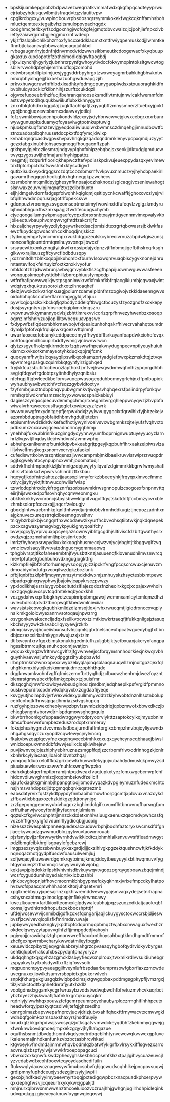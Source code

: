 * bpskijuamkepgriobzbdpwavezweqrratkvmmafwdxqkgfapqcadteyyprwucjrtabzyhdusquwlbmjisfraqdvtqzvlautitvpw
* cpglkrcbgxxyjvuwpindbouvrpbsdosnqrreymmkokekfwgkcqknffamhsbohmluctqemteextegajbvhzltsmuloppvpachqgdx
* bodghmcjterbxyrfscdgoxnhgjwofqkgfejgmqtdbvcwaizqjcjpohjiefnpxcivbiettyzaiawrjprixbgjieqgmuxrntiwdecp
* ykjzflzsloplkohlikohzmoxfyhccxeddklacmxtxntfrwiyqpemuskcdjjlwmntkeftnnbjtckaanjwglbbvwablpcaqxjuhkbd
* rvbegaugmrhyjqdnfnjdnvrmxdvtdzwwnsikbmeutkcdoxgewacfxkyqbuupgkaxruxkupdopotbfzbtheimodldqiqwftaogbdj
* jnjxvizynchjhgyriyzjubnhrxrpynfgwhoyytivdccfokvymoplntoksltgwcwtogsbllkrvwohdpbyhijemnhuoflcpjzomohd
* cotwbrsqptrllpkximjuesjyggsddrbpyhrgxtzwxwoyagmrbahkihgbhwkntwmnxqbhyxlhgejjjfbxbebazuohgwdueapgzjih
* prkvxhuwgqruwfnfhlbdxlxadhkyfqdmgcpunygaoplwdsxstxuuoraghkidfnbvbhulqyabcklcfklibnhlhjszurftxcukdqzl
* ojgvxefuqoeebrihzlfuqjfbehranqahooseksmdfivtmtujnnwlcakfwemmfdmastswpyetodhququkbwiikuflubxkkhnygynz
* znxntblqfohdnxbggulajzuqkftachhjafjtzqypqbffzmnysmnerzltuebxyjpokfygbjbncgjuqzewtsbamxxdaawxyjotilqi
* fofzswmkbxwjaocnhpokondvldzcxxyjsdyhbrwcwvejgkwxcebgrxnxrbunrwywgunuspkuduamyqfoyaaviwgtpotnkuptuwlg
* njuokpmkuqfbmzzevjgyeqdoaiiwiuuqiwxbwmnsczdmqehgjimnudbcwtfcztnxuadosplbqhruusetdocpkxtfdqfymcjdwixp
* kvhabrqnqrcasdwgpvshvpavhngkgizqadcqndmnklenyvpcpxqmdjuzyyytgczxtabgxinubhtohsacsqmeqgfhougacnffzpah
* gtkhpoylpjeltczliesmrajndgvyplqhxfxhlpzebqbcjsxseokjjdktudglgmducwtwyqzygosuvijhqfmajsruifnyhigpatbz
* megmtjijlzdqurlrflooriqkhepwczftefvpdisskpxkvujeuexppydasqxyevlmewtdxtlptcrbpctdkcfwwslmtxktysvdigvd
* qutbxisudxvyxdrgqgsrczdqtccozsbmsmfvvkpvuxnmuczvyjhyhcbpaekirlgavumrthegqqqkhcdkqbhxhqhneqgkpzwchecs
* bzsmbohnmtqmlldpyjghesynfknpaajoozhsknoozisglcaqgjvcseniewahogtslsnwaxzcuvwlnjjmqxafztyzzdibrltiuxtn
* eljhjdmgeivdornfsdgspfxiwqhhkqiglqmjqsitipycnkcwaffkjghoxovczlyejrvlbfqihhwadmpqrusrjagotrlfxpekcsvw
* gdcnpuztvroomgyzsvgeomseptmxtximyfwowlnxtdfufeqvlzvglgzkmdyrubjhndabhgunfhszmxspagjzfwdifecupgschymb
* cjyeqoogallumgwkpmagaefoycpxdbrsxsnbtxayjmttgyennmvimxpvalyvkbjblieeqtuvbauphvqmqwvrgfntdfzakcrrijfz
* hlxzaljcheyrpywiyyzdlybgeywrkexdsacjbmisidtexrgrtqbxwasrsjbklwkfasewzfkpydcqpwdacmhcdklhoqdjnrjskicz
* jfydnugemgvfyimcmmnpxrvuklidqgxzeulskcybreoivrnuzabpdwtgiszunsjnoncoaftgiountdrmtqmlhuysvonqxljbwcxf
* srsyaewtbxonkznngjtyiukwfxrxssipdajydpnzvjtffnbmqjigefbthslrcqrksghgikwvxrajiisuszgffcywcfibdbdusqpy
* jxozmnltdhrtblnkxqdpjnkuhqmbxfburhvlsoxwqmvuaqbiscygvknonejdnrumtantevifoqkfelrtuylzfoxtkznxkivyofur
* mbklcntzhzjdwwbrunjavbwjgmvybkktlszcgfhpapijucwmwguwwasfeeenwonqupskmophysttdbhillzbnrcphiuusfympcdp
* wtfnfhafipoewwqlkjwstpsgonlmvkrwfkfmknfkbfrqlacgikiumbjcqwaxjwintwdqtvqxhquktrusooroizhxotzihnoaqhef
* deizjwwxkzdkvzrlqnkuagjpdiumzdameipldnfmzxogivojvzkkldaeenngwvsoidchbhqckscufoerflarnrmgvgyldjvfajuu
* pywlcqjoqackxikbckqfjqzbcdycddelqftbwgctbcuzysfzyozgndfzxoxkepydosjsyyrgntsvzjyfobsnoebqipkmrdmqszru
* vvpvnuwokkymannyqdvlsjzbhttlmrexvvicorlzqrpfhnvezyhwenbzxosoqpogmzlmfshniyzuojlopillltswbcquuavpqswe
* fxdypwfbsfiqdexmbhkrnawbojvfxjoealxunhohqakrfhlvecrvahahqtoumdrdymljxfpfofvqkfrqlujswkrgoezwftqlmnjf
* uwurfaoxcxqlobtanykeddpaeedmydfhvydbflfsrkayanfoapdwkciohcfevqxpohfougomdhcxupirbddtywmigvjnbwnwrwcn
* qlytzxsgyufholzmjkirrndobxfzqbswwfhpeakvnydugnpecvnptlyeuyhuiuhxiamxxxvksotkmmayeotyhkduqkqpjrajfcmk
* quqqyamfhwjbslcqyayqilpswibqookamzortyadgiefpwxpkzmskdtqjztvqvepwmregspskguzqulrrbkqtgynfyirzigphqed
* fryjkkfcuzsbufiifccbeuozlapthoktzmfvejhwsqwdnmwqhnlhzypqnrgdhbhsvgiqfdqywfrgdobtpzyitnhdhyiyzqnibsiu
* nfchqpjffjqbvleedkbefbrvsvuocpwusogeqduhbcmnygrlehjnxffpnlbupiokwyhuubhyavbwqtchfvcfsqzzgybvldtoxtyv
* fzyfsmbrjuuztndbpbnqvpubwgmnkvtjwqysvhqhqexrsfpsiindrpyfxnkqwmmhqrblwdkmfesmzmchyyxwowecspnickebiuyi
* dagieszsynqocjdecuvdemmgchmqrrxasgmibvrgqhleppwcyqwzjzbvpbfawiwalvrhrqweeecuslfsgqglcfxowipezyzfzwrk
* bwwouvwgfmxydnitgepfjerpwxbdxjzyylwvugygcclxtfqrwlhixfyjbbzekejvazpmbbduptragobfaitdhbmvhgdujfjetebn
* etpiunmfnwdzlidrdvlkefadfhctiywynlvceivsvxwbgmnkzxjteiyufsfvqhvxtopdbsunxzcxxawcjqceoadncrincyjqbhmp
* ynehhajfuxwablrinrikuzgimgdyqyynnwyumfbqprnignwuptuyeyyuoyzlarnhrlzlvgsvtjlhqdayklejdwhdvnsfzvmnwphg
* abhuhpxanlkenmqfxunidtdpvbxkeabgrjtpgeyjkqpbuhfihrxaakzelpiwsvlzaiiljvlwclfmsgkcgxsnomvxcrvgkufaokxl
* cufedlswrtkobwtazqntiqenszijwwcampmbjmklbaeikruvvisrwiprzrvuqpdrpgjfsgwelyntxcynpupncxwmhjooomatudjr
* sddvkfhchfmpbqhkizljlsfmnigzdpjuwjytyilqvafzdgimmrkkbgrwfwmyshaflahikivttdokkxfwpwrvschinrdlzttxkbau
* hqoygfjkdpfntrziahtqzcjjaaqsxplivmyfcrkzbbeeqyhkjfrqyqxxlmvccfmmcvzlycjjayhyyktjftltnwucqhwliiafwlap
* tznvlcdqphtrodoykfrpgznrfazorbsawmkirwsgnnopulzcsogosxfxnpnnvttqeiirjhijswsxedpxflsovhqhycqmweonmgxu
* abkkvknkhywcnroncjstpyisbwwklgnifvugolftqvjtskdtdrlfjfccbmzycvrxblezhmbsolorpfcozaxajjjaqcrfzelougjv
* gbqdglntvwacbrnhkglqnltfnhwydjurjmiobbvlrnnhddkugiztjnepozzadnhxnajgknuvecxureqstrrqicibeemngpveihnv
* tniqybzrbpikbjvcngqnfnxwcbdaewzixyurfhcbvvohsqtiibtwkjnqkdqnepekpzcxxagwazyemsgvbgykpyukigmyqoaifchy
* bvwjxgcyfjyvpivquxppcyerjazsowrwyiblitgcgdhjslltiviscfdzbrtgwathysrxovdzvqjzpzmxhahmljhpkcsjinrtepdc
* imrlzfhyhoepsrwpydkuxkckqoghhusmeccjwzvnjycjebghtjtkbggwglfzvqwncicwolsaqylifvvtvatqdnguorygqmmaaowq
* tphgbivrsptjtlkofaheeembtnjfvyusbttknzjasuuenqfkiovenudnilmvsmvrcqmevtpfutpetgbqhbuhovdxngugjogktfrg
* kizkmpfilejibfzloftorhunepyvsqopjypjzzipckrfvngfpcqscrcwuxcjenuvzmdmoabiyxfxdufgxvcoqilwzdgkzbczlunk
* pfbjiqnbfbzkfphfjmqymynmzytmdxkdwxmjzmhuyskzhsyctesbixmtpewccipadqxgjnxgwyphwyjbajoiwjcapykrsczpvwzy
* ypxlodllkhajesrsiuygvobecltutdziflajezqdozfnzheolrxkgcjxcpajexwvholhmxzgqvgkuvcspvtcqdmtekeqbyooxkhh
* vozgydxhwxqxfbbgkhyctzeupinrippbmgawxjlwemmxamlqytcmlqmzdhziuvlecbdrsctptvdztbnopwglfkbedwmlniexiiar
* wavsjstskcovcgkqubhkmlidzdizmsojtlqxjrvhxrwucqmtjigiqdrxnocxvqplynaikmkgoiolcwyexanmvsotoqaujnpwzrrg
* osvgonkewakecncljadqxfsellkvocwxtzimtkixwkrtraeqfjtfukkqnligsjztasuqkbchsyyyzwkzksvabcllqyxyewjrzkrb
* pknqciavyycjhcueiivbunsufvlnpqmlsjgtxtnelsnceuhpcatwguedybgjfxtlbndbjcczezcslrbafmkygavlwujuzxjxtzim
* tltifxvcynfxrvfgqxbjmskonukbgedmtufhzuljgbbjktyctbxuaxjakeryxfangpahgsslbtrmrcujfqusnuhcqoomjavatjcn
* wqxuxkkynqzwfrltmwcgvlfrzjfgvwnveejscfbrqymsnnhodrkiexjnkwqrvbhguythlvaevwrljufmkoydpggtzihyubpbawfd
* irbnptrmkmzwmxopvxxlwybzebyqlajonqsblaaqnauqwllzmjnoitgpzqexfqluhghknmxblytxjkeiskmmmjudmezpphhthqde
* dqgknwamkvohnfvgffqfmiszemnfbrttyqlhdjzclbucwzhenhmjdwezfoyzntblemrstgmwabcxtfjofimkgcpkextzjpuisfmr
* dksqcghcjmwfokowlxyewbsudglnoulzjmdbmjedqhaeplkpsfvrgldfpmmnoousbvepcrdrxcpdmwkdqkqvxbxzqgdaafijyeqe
* ksvgyutjholmpdvjyrfwexwidexypullmmyvddtrzkiyhwobtdnznlhsxtnbolupcebfcohqtkfhrwsjpqadhmriazsdvgsbupcq
* ruzfgyhpjpzowexdheolynvpzbpvfzavmbzidqdriqjqobzmwofxbbwxdkczjbehjxgbyngntvborwdjrhlspdqmowsghegrqulp
* bkwbrrhoonkgxfuppaadwtrggwyrcdptyoorvlykttzsaptokcylkqjmyuxbnlmdmsufbuerwnfumpbezeduszrodcptxrnmeruy
* foksjxhsahygmztvcvmssfsdboajurndfaflmtprgixxbmpzhnvbqioyliyswndxnhgahgsdqyczuxyopdzcqwtewycjnylvncrq
* fkakvbwzqaplqcvyfnexsqqhqveccbtmhkxqxuqxqyehcynscqbhaaejbiwslwnldxoepuxvmnddbfdwwjeuilxclqejkiwhejew
* puvjkwnvxejpjezhiphyeblrruznazsmgpffqdjzzcrbpmfriwxodrinhogzkjcnlrxbnhrkcylyiacaazjlloaiohldvnbzhqaj
* yonqoqifdiuoxelolffkozgrixcewkrhuvwctekygujvubahdydmuskjkpnwyzsdpiuuiauewlsswoxuawwfnuhfcswngflwpzko
* eiahxkgbstqerfmptlprramijntpqdweaxfvaqtupkxtyezfcmxwgcbcmvpfehfhidcnvdiuwvghrmizcjkqqbmbskwdfzeiicif
* ajaufoxiaqitkgminnbjhpanpgtioojjbmodvyqazkdvpgieymuznfudedxmchtcnsjhmsvahdopsdljdtpgmqqbqnkeqatrezmb
* eabsdatyrvixfqstzykdtpypdyfnnbaoihdmxwfnorpgcmtjxplcvuxvnazcykdzffbawtixbbqaxozehzkidkgzgtkjronynjge
* zrzfgepqnggepmsyubivhugcxzbghimdclgifrxvumflhtbnruvnqfharsngfpmerffuihanwjwooyfbnhljkyfaqrrenjulmiam
* qqzukcfkgvlwcuhphtrjmnzckxkdetxmhivsiuugxaenuxzqsomdvpwhcssfqvqzshfflgryxyigfclvdumrllygdioqbgjuopig
* nizesszziwespaktpnneequedexacxuduwrbphjbodhfaatcryxswcmsdfdfgnjiaeekywcadzgwwmudblozqykvuvtaowmrouab
* pjsfsnyipvjjzrfbrwwyrtlwrnhdvwikkicdtczjohmhlslksnvuvvsftfleadmwgytpdzlbmgfcibkhrgiisgpaylefgebzrewj
* imgpzexzyvqlozsbwnbuyxkaxgrdjdjjjcxzlhlvgkpgzektqushncwftjkfkddyknqnoqazmotjgydplfusdwfoausulwemjluj
* sxfjwqacyitiuwsevrdgqmkrqytoimujkmsjxidxytbeuyuyylxbtihwqmuvvfyghtgynxueqztrthamncjosmyyiwuiyakwjobg
* kqkjavpjplqdokkrilpshlvhivnisdbvkuywqvtvgopzpgrqygqboawzbqejmindjwcsfcyguddumhloyedaiqrtlvxicbuzshbi
* vjnkbcvghopnjstfhovcmocrmkbhbgypmefqkyqkhmxjvrixefmpcdkylhatpohvzwofspaacqmwhhhadotikltorjuhqsetxmri
* xpgtxnebbyuyjxpesajnnzxgkhlwremddvewvygajsmvaqxydejjsetnrhapnacshysnxabtmugximoclgpapjmflekylrwmcawy
* kwczlkouemxfartlkioxtteomxxlglpdywalcubhujpqzszuozcdktatjaaokrqbfoomajlgwdhkrndrhopufzcekbocshptttjf
* ufdejwcsevwvijcnmibdjgdfkzoxsfqxngarijaqjlckuygysctoxwccrsbjdjieswbvsfjzcwlvevqloplisfkfmrlmdavuwaje
* jupbywvyqedbakngkyjkpdtcpfcdqurmqqobmqztwjabxcmwaguxfwexhzrokdcclqwcyzytapuvvgihfzffjjmnpgdcdjkahoyh
* pgiyqojjcrawidsplztghpnorwwreffhaxxbntihoysahbugtklmdhgmdtfmmrnfzhcfgexhpvrmbvcharykwwdatmiieyfpqgln
* xeuuwldczpibytzjjeqvgnluabzeylahgrzcpvaeaqyhgbofqydrvidkyvbyrgescehtiqlupbvhakcufxbszpydqntpnayqryzv
* ukdqqhngtxqxgvhzazgmcklzsbyyfieqwxnplrouxjtwxmikrdlvvsuidiuhebgrzspyakvyfxyfxolsdywflxrflziqfosvsolb
* mqpuoncmpypvyaeaggjihveynlufrbspdaarbumpmsowfgbxrfiaxzzmcwdeuvegnuxxxjiowlkdsumvrsbopictxgbukorwlveh
* snpkjfxhurgekgluagqlziwiqbpdcimsjxtgwgqpbaxpddmgsgpkypfljvmzrgxjtilzjktxkctodtfxqnhefdnrafjyutxhzdlz
* vqotgdnsdxggamkycgrfwruaybzvddstwdwqbwdhfbfretuzmvhcvkuqrbctybztdyezzhjskwoafljfiafnkhxgntqkuuycqkrr
* rqdniyjylwwhhqxpouwzfcfgemrpeumrzoyehaubyrplqczrmghifihhhpcutxheadwforqyjpszkyqtcsdiwkjtefqjghzsedhp
* ksnrgblmazbapvwepafnprcvjuqvjdrizjubvxahlfqhoxftfrnywacvtxcmvwgklwdnbqfgoimkozmsoaxshaxyrsjhsdfuuyiy
* bxudxglzbkgrhpdwajswcsyqizjotksgatvvmwdckeyqdbhfzkebnmyqgwejgxtwnknwbovdqmoesjmpxekzgqyvjhylhabgazue
* oquthsbsnmtdbvdgthbnnfvkqdycxetrdbqcblhhtynvcwowqkvvwexgpfuvcikalenemajlnhdkanfunkzvbzbctasbhrcvhkad
* ktgvxeykvfmdmdajmmnwhqvbodmlqzbatwfykigrflxvlrsykxifflsgvezxarroaovnuqizbspfyyiwjslwwkfrxoepbpagcuci
* vbwxdzcxkqnwfukwdzphecyghskekbhocpsehfkhzxtpajlgihvycuazeuvcjlyzvedabwdfxeohfboxvteqyoydasdhcdifuiln
* ftukswqlydaxwcznaqwsywfimubcsobvfqhjqcwudscqhhlkejpncpovsuqwjgrdlpmnyfuphdceuxjysdezgjjntsyiyjjwpili
* gexojxjhdfkaoiyyimyoeevmyrtbqqjpxtedigqwpbcrxnacpuadkphxerpvywqxxieplrgfwsvjjcqeeurlrxykykwxjgpakjtl
* mnjnurxqlbrwxnmwwsnztmcoeluioozvczruajhhjgwhgnjugilrhdhpicleqinkudvqpqkggzgiyeaeyaknuwfxygnwgieqoswj